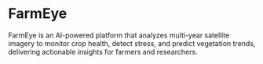 # FarmEye
FarmEye is an AI-powered platform that analyzes multi-year satellite imagery to monitor crop health, detect stress, and predict vegetation trends, delivering actionable insights for farmers and researchers.
